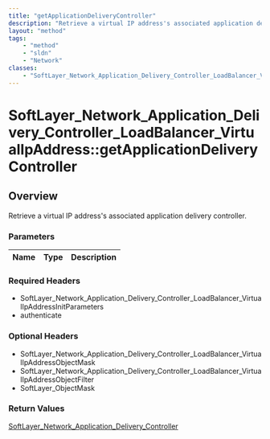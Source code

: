 ```yaml
---
title: "getApplicationDeliveryController"
description: "Retrieve a virtual IP address's associated application delivery controller."
layout: "method"
tags:
    - "method"
    - "sldn"
    - "Network"
classes:
    - "SoftLayer_Network_Application_Delivery_Controller_LoadBalancer_VirtualIpAddress"
---
```

# SoftLayer_Network_Application_Delivery_Controller_LoadBalancer_VirtualIpAddress::getApplicationDeliveryController
## Overview 
Retrieve a virtual IP address's associated application delivery controller.

### Parameters 
|Name | Type | Description |
| --- | --- | --- |


### Required Headers
* SoftLayer_Network_Application_Delivery_Controller_LoadBalancer_VirtualIpAddressInitParameters
* authenticate

### Optional Headers
* SoftLayer_Network_Application_Delivery_Controller_LoadBalancer_VirtualIpAddressObjectMask
* SoftLayer_Network_Application_Delivery_Controller_LoadBalancer_VirtualIpAddressObjectFilter
* SoftLayer_ObjectMask

### Return Values
<a href='/reference/datatypes/SoftLayer_Network_Application_Delivery_Controller'>SoftLayer_Network_Application_Delivery_Controller </a>
